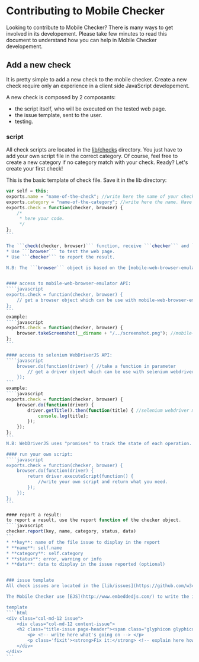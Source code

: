 # Contributing to Mobile Checker

Looking to contribute to Mobile Checker? There is many ways to get involved in its developement. 
Please take few minutes to read this document to understand how you can help in Mobile Checker developement.

## Add a new check

It is pretty simple to add a new check to the mobile checker. Create a new check require only an experience in a client side JavaScript developement.

A new check is composed by 2 composants:
* the script itself, who will be executed on the tested web page.
* the issue template, sent to the user.
* testing.

### script
All check scripts are located in the [lib/checks](https://github.com/w3c/Mobile-Checker/tree/master/lib/checks) directory. You just have to add your own script file in the correct category. Of course, feel free to create a new category if no category match with your check. Ready? Let's create your first check!

This is the basic template of check file. Save it in the lib directory:

````javascript
var self = this;
exports.name = "name-of-the-check"; //write here the name of your check. Have to match with the file's name.
exports.category = "name-of-the-category"; //write here the name. Have to match with a category's directory name.
exports.check = function(checker, browser) {
	/*
	 * here your code.
	 */
};
```

The ```check(checker, browser)``` function, receive ```checker``` and ```browser``` as parameters.
* Use ```browser``` to test the web page.
* Use ```checker``` to report the result.

N.B: The ```browser``` object is based on the [mobile-web-browser-emulator API](https://github.com/w3c/mobile-web-browser-emulator) which is based on [selenium WebDriverJS API](https://code.google.com/p/selenium/wiki/WebDriverJs). That allow you to use all the functions provided by these APIs.


#### access to mobile-web-browser-emulator API: 
````javascript
exports.check = function(checker, browser) {
	// get a browser object which can be use with mobile-web-browser-emulator API
};
```
example: 
````javascript
exports.check = function(checker, browser) {
	browser.takeScreenshot(__dirname + "/../screenshot.png"); //mobile-web-browser-emulator method
};
```

#### access to selenium WebDriverJS API: 
````javascript
	browser.do(function(driver) { //take a function in parameter
		// get a driver object which can be use with selenium webdriver 
	}); 
```
example:
````javascript
exports.check = function(checker, browser) {
	browser.do(function(driver) {
		driver.getTitle().then(function(title) { //selenium webdriver method
			console.log(title);
		});
	});
};
```
N.B: WebDriverJS uses "promises" to track the state of each operation. [learn more](https://code.google.com/p/selenium/wiki/WebDriverJs#Promises).

#### run your own script:
````javascript
exports.check = function(checker, browser) {
	browser.do(function(driver) {
		return driver.executeScript(function() {
			//write your own script and return what you need.
        });
	});
};
```

#### report a result:
to report a result, use the report function of the checker object.
````javascript
checker.report(key, name, category, status, data)
```
* **key**: name of the file issue to display in the report
* **name**:	self.name
* **category**: self.category
* **status**: error, warning or info
* **data**: data to display in the issue reported (optional)


### issue template
All check issues are located in the [lib/issues](https://github.com/w3c/Mobile-Checker/tree/master/lib/issues) directory. You just have to add your own issue file in the correct path as ```category/name-of-your-check/your-file```. You can create all issue templates you need. That allow you to use more than once the ```checker.report(key, name, category, status, data)``` function in your script.

The Mobile Checker use [EJS](http://www.embeddedjs.com/) to write the issues sent to the client side. That allow you to insert data in the reported issue.

template
````html
<div class="col-md-12 issue">
    <div class="col-md-12 content-issue">
    <h2 class="title-issue page-header"><span class="glyphicon glyphicon-exclamation-sign" aria-hidden="true"></span> title-of-the-issue <small><%=category%></small></h2>
        <p> <!-- write here what's going on --> </p>
        <p class='fixit'><strong>Fix it:</strong> <!-- explain here how to fix it --> </p>
    </div>
</div>
```
